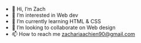 - 👋 Hi, I’m Zach
- 👀 I’m interested in Web dev
- 🌱 I’m currently learning HTML & CSS
- 💞️ I’m looking to collaborate on Web design
- 📫 How to reach me zachariaachien90@gmail.com

<!---
dutic90/dutic90 is a ✨ special ✨ repository because its `README.md` (this file) appears on your GitHub profile.
You can click the Preview link to take a look at your changes.
--->
